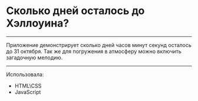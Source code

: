 # Сколько дней осталось до Хэллоуина?
---
Приложение демонстрирует сколько дней часов минут секунд осталось до 31 октября.
Так же для погружения в атмосферу можно включить загадочную мелодию.
___
Использовала:
- HTML\CSS
- JavaScript
